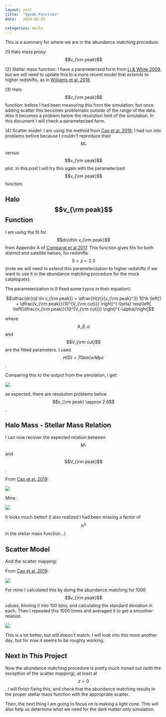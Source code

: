 ```yaml
---
layout: post
title:  "Vpeak Function"
date:   2020-02-25

categories: mocks
---
```


This is a summary for where we are in the abundance matching procedure:

(1) Halo mass proxy: $$v_{\rm peak}$$

(2) Stellar mass function: I have a parameterized form from <a href="https://ui.adsabs.harvard.edu/abs/2009MNRAS.398.2177L">Li & White 2009</a>, but we will need to update this to a more recent model that extends to higher redshifts, as in <a href="https://ui.adsabs.harvard.edu/abs/2018ApJS..236...33W/abstract"> Williams et al. 2018</a>

(3) Halo $$v_{\rm peak}$$ function: before I had been measuring this from the simulation, but once adding scatter this becomes problematic outside of the range of the data. Also it becomes a problem below the resolution limit of the simulation. In this document I will check a parameterized form.

(4) Scatter model: I am using the method from  <a href="https://ui.adsabs.harvard.edu/abs/2019arXiv191003605C/abstract">Cao et al. 2019</a></li>; I had run into problems before because I couldn't reproduce their $$M_*$$ versus $$v_{\rm peak}$$ plot. In this post I will try this again with the parameterized $$v_{\rm peak}$$ function.



## Halo $$v_{\rm peak}$$ Function

I am using the fit for $$dn/d\ln v_{\rm peak}$$ from  Appendix A of <a href="https://ui.adsabs.harvard.edu/abs/2017MNRAS.469.4157C/abstract">Comparat et al 2017</a>. This function gives fits for both distinct and satellite haloes, for redshifts $$0<z<2.3$$ (note we will need to extend this parameterization to higher redshifts if we want to use it in the abundance matching procedure for the mock catalogues).

The parameterization is (I fixed some typos in their equation):

$$\dfrac{dn}{d \ln v_{\rm peak}} = \dfrac{H(z)}{v_{\rm peak}^3} 10^A \left(1 + \dfrac{v_{\rm peak}}{10^{V_{\rm cut}}} \right)^{-\beta} \exp\left[ \left(\dfrac{v_{\rm peak}}{10^{V_{\rm cut}}} \right)^{-\alpha}\right]$$

where $$A,\beta,\alpha$$ and $$V_{\rm cut}$$ are the fitted parameters. I used $$H(0)=70 km /s/Mpc$$.

Comparing this to the output from the simulation, I get:

<img src="{{ site.baseurl }}/assets/plots/HaloVelocityFunction.png">

as expected, there are resolution problems below $$v_{\rm peak} \approx 2.6$$.



## Halo Mass - Stellar Mass Relation

I can now recover the expected relation between $$M_*$$ and $$V_{\rm peak}$$.

From <a href="https://ui.adsabs.harvard.edu/abs/2019arXiv191003605C/abstract">Cao et al. 2019</a></li>:

<img src="{{ site.baseurl }}/assets/plots/Cao2019_MvsV.png">

Mine:

<img src="{{ site.baseurl }}/assets/plots/Mstar_vs_vpeak_updated.png">

It looks much better! (I also realized I had been missing a factor of $$h^3$$ in the stellar mass function...)




## Scatter Model

And the scatter mapping:

From <a href="https://ui.adsabs.harvard.edu/abs/2019arXiv191003605C/abstract">Cao et al. 2019</a></li>:

<img src="{{ site.baseurl }}/assets/plots/HaloVelocityFunction.png">

For mine I calculated this by doing the abundance matching for 1000 $$v_{\rm peak}$$ values, binning it into 100 bins, and calculating the standard deviation in each. Then I repeated this 1000 times and averaged it to get a smoother relation.

<img src="{{ site.baseurl }}/assets/plots/scatter_mapping_updated.png">

This is a lot better, but still doesn't match. I will look into this more another day, but for now it seems to be roughly working.





## Next In This Project
Now the abundance matching procedure is pretty much ironed out (with the exception of the scatter mapping), at least at $$z=0$$. I will finish fixing this, and check that the abundance matching results in the proper stellar mass function with the appropriate scatter.

Then, the next thing I am going to focus on is making a light cone. This will also help us determine what we need for the dark matter only simulation.
